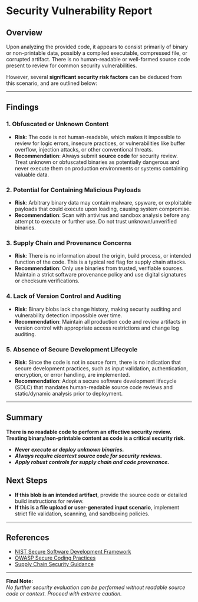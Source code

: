 # Security Vulnerability Report

## Overview

Upon analyzing the provided code, it appears to consist primarily of binary or non-printable data, possibly a compiled executable, compressed file, or corrupted artifact. There is no human-readable or well-formed source code present to review for common security vulnerabilities.

However, several **significant security risk factors** can be deduced from this scenario, and are outlined below:

---

## Findings

### 1. **Obfuscated or Unknown Content**
- **Risk**: The code is not human-readable, which makes it impossible to review for logic errors, insecure practices, or vulnerabilities like buffer overflow, injection attacks, or other conventional threats.
- **Recommendation**: Always submit **source code** for security review. Treat unknown or obfuscated binaries as potentially dangerous and never execute them on production environments or systems containing valuable data.

### 2. **Potential for Containing Malicious Payloads**
- **Risk**: Arbitrary binary data may contain malware, spyware, or exploitable payloads that could execute upon loading, causing system compromise.
- **Recommendation**: Scan with antivirus and sandbox analysis before any attempt to execute or further use. Do not trust unknown/unverified binaries.

### 3. **Supply Chain and Provenance Concerns**
- **Risk**: There is no information about the origin, build process, or intended function of the code. This is a typical red flag for supply chain attacks.
- **Recommendation**: Only use binaries from trusted, verifiable sources. Maintain a strict software provenance policy and use digital signatures or checksum verifications.

### 4. **Lack of Version Control and Auditing**
- **Risk**: Binary blobs lack change history, making security auditing and vulnerability detection impossible over time.
- **Recommendation**: Maintain all production code and review artifacts in version control with appropriate access restrictions and change log auditing.

### 5. **Absence of Secure Development Lifecycle**
- **Risk**: Since the code is not in source form, there is no indication that secure development practices, such as input validation, authentication, encryption, or error handling, are implemented.
- **Recommendation**: Adopt a secure software development lifecycle (SDLC) that mandates human-readable source code reviews and static/dynamic analysis prior to deployment.

---

## Summary

**There is no readable code to perform an effective security review. Treating binary/non-printable content as code is a critical security risk.**  
- ***Never execute or deploy unknown binaries.***  
- ***Always require cleartext source code for security reviews.***  
- ***Apply robust controls for supply chain and code provenance.***

## Next Steps

- **If this blob is an intended artifact**, provide the source code or detailed build instructions for review.
- **If this is a file upload or user-generated input scenario**, implement strict file validation, scanning, and sandboxing policies.

---

## References

- [NIST Secure Software Development Framework](https://csrc.nist.gov/publications/detail/sp/800-218/final)
- [OWASP Secure Coding Practices](https://owasp.org/www-project-secure-coding-practices/)
- [Supply Chain Security Guidance](https://www.ncsc.gov.uk/collection/supply-chain-security)

---

**Final Note:**  
_No further security evaluation can be performed without readable source code or context. Proceed with extreme caution._